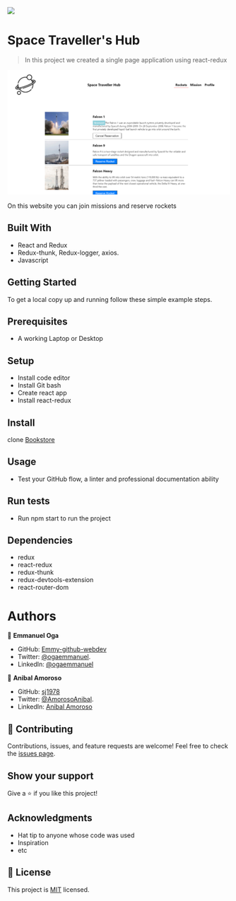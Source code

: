![](https://img.shields.io/badge/Microverse-blueviolet)

# Space Traveller's Hub

> In this project we created a single page application using react-redux

![screenshot](./images/image.png)

On this website you can join missions and reserve rockets

## Built With

- React and Redux
- Redux-thunk, Redux-logger, axios.
- Javascript




## Getting Started

To get a local copy up and running follow these simple example steps.


## Prerequisites
- A working Laptop or Desktop
## Setup
- Install code editor
- Install Git bash
- Create react app
- Install react-redux

## Install

clone [Bookstore](https://github.com/Emmy-github-webdev/space-traveller)

## Usage
- Test your GitHub flow, a linter and professional documentation ability
## Run tests
- Run npm start to run the project


## Dependencies

- redux 
- react-redux 
- redux-thunk 
- redux-devtools-extension
- react-router-dom

# Authors
👤 **Emmanuel Oga**
- GitHub: [Emmy-github-webdev](https://github.com/Emmy-github-webdev)
- Twitter: [@ogaemmanuel](https://twitter.com/OgaemmanuelOga).
- LinkedIn: [@ogaemmanuel](https://www.linkedin.com/in/emmanuel-oga-16171584/)

👤 **Anibal Amoroso**
- GitHub: [sj1978](https://github.com/sj1978)
- Twitter: [@AmorosoAnibal](https://twitter.com/AmorosoAnibal).
- LinkedIn: [Anibal Amoroso](linkedin.com/in/anibalamoroso)

## 🤝 Contributing

Contributions, issues, and feature requests are welcome!
Feel free to check the [issues page](https://github.com/Emmy-github-webdev/space-traveller/issues).


## Show your support

Give a ⭐ if you like this project!

## Acknowledgments

- Hat tip to anyone whose code was used
- Inspiration
- etc

## 📝 License

This project is [MIT](./MIT.md) licensed.



